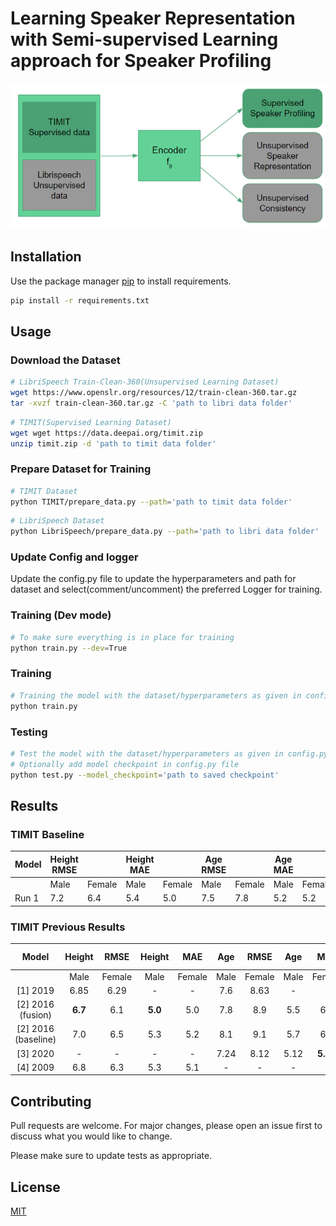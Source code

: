 # Learning Speaker Representation with Semi-supervised Learning approach for Speaker Profiling

![](assets/framework.PNG)

## Installation

Use the package manager [pip](https://pip.pypa.io/en/stable/) to install requirements.

```bash
pip install -r requirements.txt
```

## Usage
### Download the Dataset

```bash
# LibriSpeech Train-Clean-360(Unsupervised Learning Dataset)
wget https://www.openslr.org/resources/12/train-clean-360.tar.gz
tar -xvzf train-clean-360.tar.gz -C 'path to libri data folder'
```
```bash
# TIMIT(Supervised Learning Dataset)
wget wget https://data.deepai.org/timit.zip
unzip timit.zip -d 'path to timit data folder'
```

### Prepare Dataset for Training

```bash
# TIMIT Dataset
python TIMIT/prepare_data.py --path='path to timit data folder'
```
```bash
# LibriSpeech Dataset
python LibriSpeech/prepare_data.py --path='path to libri data folder'
```

### Update Config and logger

Update the config.py file to update the hyperparameters and path for dataset and select(comment/uncomment) the preferred Logger for training.

### Training (Dev mode)
```bash
# To make sure everything is in place for training
python train.py --dev=True
```

### Training 
```bash
# Training the model with the dataset/hyperparameters as given in config.py
python train.py 
```

### Testing 
```bash
# Test the model with the dataset/hyperparameters as given in config.py
# Optionally add model checkpoint in config.py file
python test.py --model_checkpoint='path to saved checkpoint'
```

## Results

### TIMIT Baseline
| Model                                  	| Height RMSE 	|        	| Height MAE 	|        	| Age RMSE 	|        	| Age MAE 	|        	| Gender Acc 	|
|----------------------------------------	|-------------	|--------	|------------	|--------	|----------	|--------	|---------	|--------	|------------	|
|                                        	| Male        	| Female 	| Male       	| Female 	| Male     	| Female 	| Male    	| Female 	|            	|
| Run 1                        	| 7.2         	| 6.4    	| 5.4        	| 5.0    	| 7.5      	| 7.8    	| 5.2     	| 5.2    	| 0.995      	|

### TIMIT Previous Results
|        Model        	|  Height 	|  RMSE  	|  Height 	|   MAE  	|  Age 	|  RMSE  	|  Age 	|   MAE  	| Gender Acc 	|
|:-------------------:	|:-------:	|:------:	|:-------:	|:------:	|:----:	|:------:	|:----:	|:------:	|:----------:	|
|                     	|   Male  	| Female 	|   Male  	| Female 	| Male 	| Female 	| Male 	| Female 	|            	|
|       [1] 2019      	|   6.85  	|  6.29  	|    -    	|    -   	|  7.6 	|  8.63  	|   -  	|    -   	|            	|
|  [2] 2016 (fusion)  	|   **6.7**   	|   6.1  	|  **5.0**   	|   5.0  	|  7.8 	|   8.9  	|  5.5 	|   6.5  	|            	|
| [2] 2016 (baseline) 	|   7.0   	|   6.5  	|   5.3   	|   5.2  	|  8.1 	|   9.1  	|  5.7 	|   6.2  	|            	|
|       [3] 2020      	|    -    	|    -   	|    -    	|    -   	| 7.24 	|  8.12  	| 5.12 	|  **5.29**  	|    **0.996**   	|
|       [4] 2009      	|   6.8   	|   6.3  	|   5.3   	|   5.1  	|   -  	|    -   	|   -  	|    -   	|            	|

## Contributing
Pull requests are welcome. For major changes, please open an issue first to discuss what you would like to change.

Please make sure to update tests as appropriate.

## License
[MIT](https://choosealicense.com/licenses/mit/)